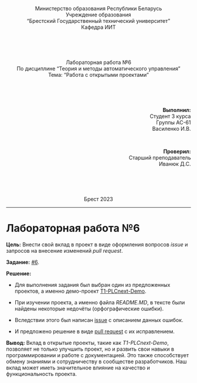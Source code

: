 <p align="center"> Министерство образования Республики Беларусь
<br/>Учреждение образования
<br/>“Брестский Государственный технический университет”
<br/>Кафедра ИИТ
</p>
<br><br><br>
<p align="center">Лабораторная работа №6
<br/>По дисциплине “Теория и методы автоматического управления”
<br/>Тема: “Работа с открытыми проектами”
</p>
<br><br><br>
<p align="right"><strong>Выполнил:</strong>
<br/>Студент 3 курса
<br/>Группы АС-61
<br/>Василенко И.В.
</p>
<br>
<p align="right"><strong>Проверил:</strong>
<br/>Старший преподаватель
<br/>Иванюк Д.С.
</p>
<br><br><br>
<p align="center">Брест 2023</p>

---
# Лабораторная работа №6
**Цель:** Внести свой вклад в проект в виде оформления вопросов *issue* и запросов на внесение изменений *pull request*.

**Задание:** [#6](../../../../tasks/task_06/readme.md).

**Решение:**

- Для выполнения задания был выбран один из предложенных проектов, а именно демо-проект [T1-PLCnext-Demo](https://github.com/savushkin-r-d/T1-PLCnext-Demo).

- При изучении проекта, а именно файла *README.MD*, в тексте были найдены некоторые недочёты (орфографические ошибки).

- Вследствии этого был написан [issue](https://github.com/savushkin-r-d/T1-PLCnext-Demo/issues/26) с описанием данных ошибок.

- И предложено решение в виде [pull request](https://github.com/savushkin-r-d/T1-PLCnext-Demo/pull/25) с их исправлением.

**Вывод:** Вклад в открытые проекты, такие как *T1-PLCnext-Demo*, позволяет не только улучшить проект, но и развить свои навыки в программировании и работе с документацией. Это также способствует обмену знаниями и сотрудничеству в сообществе разработчиков. Наш вклад может иметь значительное влияние на качество и функциональность проекта.</p>